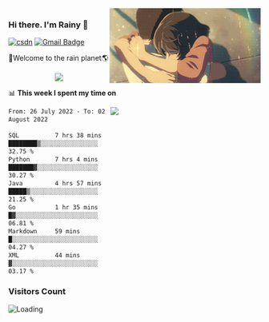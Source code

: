 <img  align='right' height="150" src="https://github.com/LikeRainDay/LikeRainDay/blob/master/pic/img_rain_1.gif?raw=true">



### Hi there. I'm Rainy :lemon:

[![csdn](https://img.shields.io/badge/-csdn-c14438?style=flat-square&logo=c&logoColor=white)](https://blog.csdn.net/qq_15807167)
[![Gmail Badge](https://img.shields.io/badge/-gmail-c14438?style=flat-square&logo=Gmail&logoColor=white&link=mailto:houshuai0816@gmail.com)](mailto:houshuai0816@gmail.com)

🚀Welcome to the rain planet🌎

<center>
<img align='center'  src="https://source.unsplash.com/random/1200x600">
</center>

📊 **This week I spent my time on**

<img align='right'   width="300" src="https://github-readme-stats.vercel.app/api?username=LikeRainDay&show_icons=true&title_color=fff&icon_color=79ff97&text_color=9f9f9f&bg_color=151515">

<!--START_SECTION:waka-->

```text
From: 26 July 2022 - To: 02 August 2022

SQL          7 hrs 38 mins   ████████▒░░░░░░░░░░░░░░░░   32.75 %
Python       7 hrs 4 mins    ███████▓░░░░░░░░░░░░░░░░░   30.27 %
Java         4 hrs 57 mins   █████▒░░░░░░░░░░░░░░░░░░░   21.25 %
Go           1 hr 35 mins    █▓░░░░░░░░░░░░░░░░░░░░░░░   06.81 %
Markdown     59 mins         █░░░░░░░░░░░░░░░░░░░░░░░░   04.27 %
XML          44 mins         ▓░░░░░░░░░░░░░░░░░░░░░░░░   03.17 %
```

<!--END_SECTION:waka-->

### Visitors Count
<img align="left" src = "https://profile-counter.glitch.me/LikeRainDay/count.svg" alt ="Loading">
